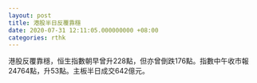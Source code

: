 ```yaml
---
layout: post
title: 港股半日反覆靠穩
date: 2020-07-31 12:11:05.000000000 +08:00
categories: rthk
---
```


港股反覆靠穩，恒生指數朝早曾升228點，但亦曾倒跌176點。指數中午收市報24764點，升53點。主板半日成交642億元。

